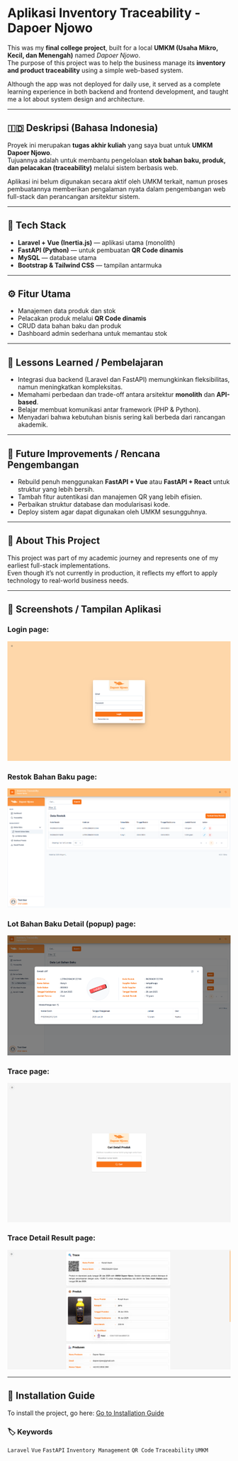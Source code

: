 # Aplikasi Inventory Traceability - Dapoer Njowo

This was my **final college project**, built for a local **UMKM (Usaha Mikro, Kecil, dan Menengah)** named *Dapoer Njowo*.  
The purpose of this project was to help the business manage its **inventory and product traceability** using a simple web-based system.

Although the app was not deployed for daily use, it served as a complete learning experience in both backend and frontend development, and taught me a lot about system design and architecture.

---

## 🇮🇩 Deskripsi (Bahasa Indonesia)

Proyek ini merupakan **tugas akhir kuliah** yang saya buat untuk **UMKM Dapoer Njowo**.  
Tujuannya adalah untuk membantu pengelolaan **stok bahan baku, produk, dan pelacakan (traceability)** melalui sistem berbasis web.

Aplikasi ini belum digunakan secara aktif oleh UMKM terkait, namun proses pembuatannya memberikan pengalaman nyata dalam pengembangan web full-stack dan perancangan arsitektur sistem.

---

## 🧩 Tech Stack
- **Laravel + Vue (Inertia.js)** — aplikasi utama (monolith)  
- **FastAPI (Python)** — untuk pembuatan **QR Code dinamis**  
- **MySQL** — database utama  
- **Bootstrap & Tailwind CSS** — tampilan antarmuka  

---

## ⚙️ Fitur Utama
- Manajemen data produk dan stok  
- Pelacakan produk melalui **QR Code dinamis**  
- CRUD data bahan baku dan produk  
- Dashboard admin sederhana untuk memantau stok  

---

## 🧠 Lessons Learned / Pembelajaran
- Integrasi dua backend (Laravel dan FastAPI) memungkinkan fleksibilitas, namun meningkatkan kompleksitas.  
- Memahami perbedaan dan trade-off antara arsitektur **monolith** dan **API-based**.  
- Belajar membuat komunikasi antar framework (PHP & Python).  
- Menyadari bahwa kebutuhan bisnis sering kali berbeda dari rancangan akademik.

---

## 🚀 Future Improvements / Rencana Pengembangan
- Rebuild penuh menggunakan **FastAPI + Vue** atau **FastAPI + React** untuk struktur yang lebih bersih.  
- Tambah fitur autentikasi dan manajemen QR yang lebih efisien.  
- Perbaikan struktur database dan modularisasi kode.  
- Deploy sistem agar dapat digunakan oleh UMKM sesungguhnya.

---

## 🧾 About This Project
This project was part of my academic journey and represents one of my earliest full-stack implementations.  
Even though it’s not currently in production, it reflects my effort to apply technology to real-world business needs.

---

## 📸 Screenshots / Tampilan Aplikasi
### Login page:
![Login Page](img/login.png)

### Restok Bahan Baku page:
![Restok Bahan Baku Page](img/restok-bahan-baku.png)

### Lot Bahan Baku Detail (popup) page:
![Lot Bahan Baku Detail Popup Page](img/lot-bahan-baku-detail.png)

### Trace page:
![Trace Page](img/trace.png)

### Trace Detail Result page:
![Trace Detail Result Page](img/trace-detail.png)

---

## 🚀 Installation Guide
To install the project, go here: [Go to Installation Guide](SETUP.md)

### 🏷️ Keywords
`Laravel` `Vue` `FastAPI` `Inventory Management` `QR Code` `Traceability` `UMKM`


